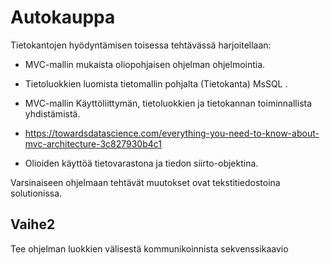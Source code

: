 # Autokauppa

Tietokantojen hyödyntämisen toisessa tehtävässä harjoitellaan: 

+ MVC-mallin mukaista oliopohjaisen ohjelman ohjelmointia.

+ Tietoluokkien luomista tietomallin pohjalta (Tietokanta) MsSQL .

+ MVC-mallin Käyttöliittymän, tietoluokkien ja tietokannan toiminnallista yhdistämistä.
+ https://towardsdatascience.com/everything-you-need-to-know-about-mvc-architecture-3c827930b4c1

+ Olioiden käyttöä tietovarastona ja tiedon siirto-objektina.

Varsinaiseen ohjelmaan tehtävät muutokset ovat tekstitiedostoina solutionissa.


## Vaihe2
Tee ohjelman luokkien välisestä kommunikoinnista sekvenssikaavio 
